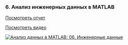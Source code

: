 ### 6. Анализ инженерных данных в MATLAB

[Посмотреть отчет](https://github.com/ETMC-Exponenta/Data-Analysis-in-MATLAB-2018/blob/master/6_Engineering/signals_analysis.pdf)

[Посмотреть видео](http://www.youtube.com/watch?v=8q57MA7qkcc)

[![Анализ данных в MATLAB: 06. Инженерные данные](http://img.youtube.com/vi/8q57MA7qkcc/mqdefault.jpg)](http://www.youtube.com/watch?v=8q57MA7qkcc)
